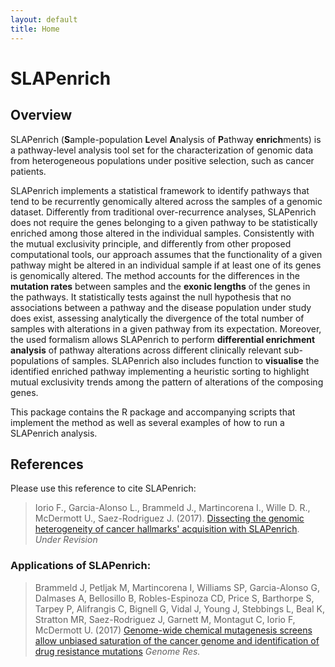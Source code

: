 ```yaml
---
layout: default
title: Home
---
```


# SLAPenrich

## Overview

SLAPenrich (**S**ample-population **L**evel **A**nalysis of **P**athway **enrich**ments) is a pathway-level analysis tool set for the characterization of genomic data from heterogeneous populations under positive selection, such as cancer patients.

SLAPenrich implements a statistical framework to identify pathways that tend to be recurrently genomically altered across the samples of a genomic dataset. Differently from traditional over-recurrence analyses, SLAPenrich does not require the genes belonging to a given pathway to be statistically enriched among those altered in the individual samples. Consistently with the mutual exclusivity principle, and differently from other proposed computational tools, our approach assumes that the functionality of a given pathway might be altered in an individual sample if at least one of its genes is genomically altered. The method accounts for the differences in the **mutation rates** between samples and the **exonic lengths** of the genes in the pathways. It statistically tests against the null hypothesis that no associations between a pathway and the disease population under study does exist, assessing analytically the divergence of the total number of samples with alterations in a given pathway from its expectation. Moreover, the used formalism allows SLAPenrich to perform **differential enrichment analysis** of pathway alterations across different clinically relevant sub-populations of samples. SLAPenrich also includes function to **visualise** the identified enriched pathway implementing a heuristic sorting to highlight mutual exclusivity trends among the pattern of alterations of the composing genes.

This package contains the R package and accompanying scripts that implement the method as well as several examples of how to run a SLAPenrich analysis.

## References
Please use this reference to cite SLAPenrich:
>  Iorio F., Garcia-Alonso L., Brammeld J., Martincorena I., Wille D. R.,  McDermott U.,  Saez-Rodriguez J. (2017). [Dissecting the genomic heterogeneity of cancer hallmarks' acquisition with SLAPenrich](http://biorxiv.org/content/early/2017/03/27/077701). _Under Revision_
   

### Applications of SLAPenrich:

 > Brammeld J, Petljak M, Martincorena I, Williams SP, Garcia-Alonso G, Dalmases A, Bellosillo B, Robles-Espinoza CD, Price S, Barthorpe S, Tarpey P, Alifrangis C, Bignell G, Vidal J, Young J, Stebbings L, Beal K, Stratton MR, Saez-Rodriguez J, Garnett M, Montagut C, Iorio F, McDermott U. (2017) [Genome-wide chemical mutagenesis screens allow unbiased saturation of the cancer genome and identification of drug resistance mutations](http://genome.cshlp.org/content/early/2017/03/15/gr.213546.116.abstract?cited-by=yes&legid=genome;gr.213546.116v2) _Genome Res._


